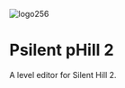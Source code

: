 ![logo256](https://github.com/pmttavara/ph2/assets/34119228/e0277412-de6b-4c6b-a560-a924243ca3be)
# Psilent pHill 2

A level editor for Silent Hill 2.
